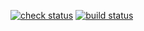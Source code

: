 [![check status](https://github.com/winsphinx/covid-cn/actions/workflows/check.yml/badge.svg)](https://github.com/winsphinx/covid-cn/actions/workflows/check.yml)
[![build status](https://github.com/winsphinx/covid-cn/actions/workflows/build.yml/badge.svg)](https://github.com/winsphinx/covid-cn/actions/workflows/build.yml)